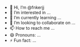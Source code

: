 - 👋 Hi, I’m @fnkerjj
- 👀 I’m interested in ...
- 🌱 I’m currently learning ...
- 💞️ I’m looking to collaborate on ...
- 📫 How to reach me ...
- 😄 Pronouns: ...
- ⚡ Fun fact: ...

<!---
fnkerjj/fnkerjj is a ✨ special ✨ repository because its `README.md` (this file) appears on your GitHub profile.
You can click the Preview link to take a look at your changes.
--->
